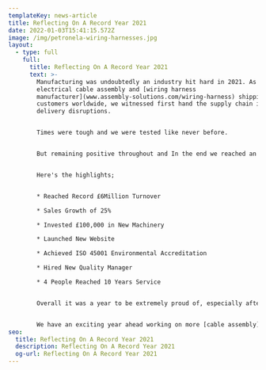 ```yaml
---
templateKey: news-article
title: Reflecting On A Record Year 2021
date: 2022-01-03T15:41:15.572Z
image: /img/petronela-wiring-harnesses.jpg
layout:
  - type: full
    full:
      title: Reflecting On A Record Year 2021
      text: >-
        Manufacturing was undoubtedly an industry hit hard in 2021. As an
        electrical cable assembly and [wiring harness
        manufacturer](www.assembly-solutions.com/wiring-harness) shipping to
        customers worldwide, we witnessed first hand the supply chain issues and
        delivery disruptions.


        Times were tough and we were tested like never before.


        But remaining positive throughout and In the end we reached an incredible record of £6million turnover, and for that we send thanks to our loyal customers, supportive suppliers and our team - for being absolutely awesome.


        Here's the highlights;


        * Reached Record £6Million Turnover

        * Sales Growth of 25%

        * Invested £100,000 in New Machinery 

        * Launched New Website

        * Achieved ISO 45001 Environmental Accreditation

        * Hired New Quality Manager

        * 4 People Reached 10 Years Service


        Overall it was a year to be extremely proud of, especially after the damaging impact that the pandemic has had on some areas of manufacturing in the UK.


        We have an exciting year ahead working on more [cable assembly](www.assembly-solutions.com/cable-assembly) and [wiring harness projects](www.assembly-solutions.com/wiring-harness) which we look forward to sharing in the coming months.
seo:
  title: Reflecting On A Record Year 2021
  description: Reflecting On A Record Year 2021
  og-url: Reflecting On A Record Year 2021
---
```


